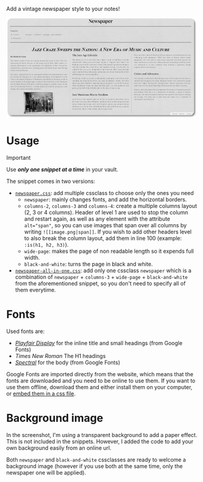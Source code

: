 Add a vintage newspaper style to your notes!

![showcase](screenshots/showcase.png)

# Usage

> [!IMPORTANT]
> Use ***only one snippet at a time*** in your vault.

The snippet comes in two versions:
- [`newspaper.css`](newspaper.css): add multiple cssclass to choose only the ones you need
  - `newspaper`: mainly changes fonts, and add the horizontal borders.
  - `columns-2`, `columns-3` and `columns-4`: create a multiple columns layout (2, 3 or 4 columns). Header of level 1 are used to stop the column and restart again, as well as any element with the attribute `alt="span"`, so you can use images that span over all columns by writing `![[image.png|span]]`. If you wish to add other headers level to also break the column layout, add them in line 100 (example: `:is(h1, h2, h3)`).
  - `wide-page`: makes the page of non readable length so it expends full width.
  - `black-and-white`: turns the page in black and white.
- [`newspaper-all-in-one.css`](newspaper-all-in-one.css): add only one cssclass `newspaper` which is a combination of `newspaper` + `columns-3` + `wide-page` + `black-and-white` from the aforementioned snippet, so you don't need to specify all of them everytime.

# Fonts

Used fonts are:
- [*Playfair Display*](https://fonts.google.com/specimen/Playfair+Display) for the inline title and small headings (from Google Fonts)
- *Times New Roman* The H1 headings
- [*Spectral*](https://fonts.google.com/specimen/Spectral) for the body (from Google Fonts)

Google Fonts are imported directly from the website, which means that the fonts are downloaded and you need to be online to use them. If you want to use them offline, download them and either install them on your computer, or [embed them in a css file](https://docs.obsidian.md/Themes/App+themes/Embed+fonts+and+images+in+your+theme).

# Background image

In the screenshot, I'm using a transparent background to add a paper effect. This is not included in the snippets. However, I added the code to add your own background easily from an online url.

Both `newspaper` and `black-and-white` cssclasses are ready to welcome a background image (however if you use both at the same time, only the newspaper one will be applied).

